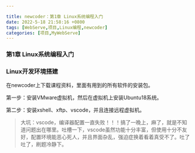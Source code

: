 ```yaml
---

title: newcoder：第1章 Linux系统编程入门
date: 2022-5-18 21:58:16 +0800
tags: [WebServe,项目,Linux编程,newcoder]
categories: [项目,MyWebServe]
---
```


### 第1章 Linux系统编程入门

### Linux开发环境搭建

在newcoder上下载课程资料，里面有用到的所有软件的安装包。

第一步：安装VMware虚拟机，然后在虚拟机上安装Ubuntu18系统。

第二步：安装xshell、xftp、vscode，并且连接远程虚拟机。

> 大坑：vscode，编译器配置一直失败！！！搞了一晚上，麻了，就是不知道问题出在哪里。吐槽一下，vscode虽然功能十分丰富，但使用十分不友好，配置环境能恶心死人，并且界面杂乱，强迫症换着看着真受不了。吐了吐了，刷题冷静下。

